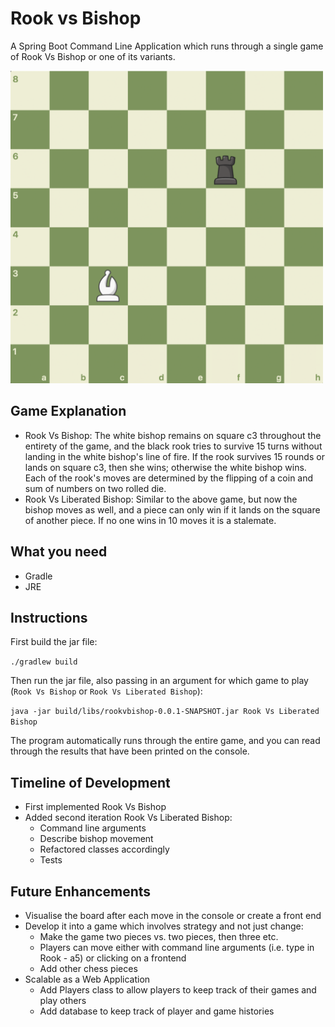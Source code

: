 # Rook vs Bishop

A Spring Boot Command Line Application which runs through a single game of Rook Vs Bishop or one of its variants.


<img src="src/main/resources/board-image.png" width="500" height="500" />

## Game Explanation

- Rook Vs Bishop: The white bishop remains on square c3 throughout the entirety of the game, and the black rook tries to
  survive 15 turns without landing in the white bishop's line of fire. If the rook survives 15 rounds or lands on square
  c3, then she wins; otherwise the white bishop wins. Each of the rook's moves are determined by the flipping of a coin
  and sum of numbers on two rolled die.
- Rook Vs Liberated Bishop: Similar to the above game, but now the bishop moves as well, and a piece can only win if it
  lands on the square of another piece. If no one wins in 10 moves it is a stalemate.

## What you need

- Gradle
- JRE

## Instructions

First build the jar file:

`./gradlew build`

Then run the jar file, also passing in an argument for which game to play (`Rook Vs Bishop` or `Rook Vs Liberated Bishop`):

`java -jar build/libs/rookvbishop-0.0.1-SNAPSHOT.jar Rook Vs Liberated Bishop`

The program automatically runs through the entire game, and you can read through the results that have been printed on
the console.

## Timeline of Development

- First implemented Rook Vs Bishop
- Added second iteration Rook Vs Liberated Bishop:
  - Command line arguments
  - Describe bishop movement
  - Refactored classes accordingly
  - Tests

## Future Enhancements

- Visualise the board after each move in the console or create a front end
- Develop it into a game which involves strategy and not just change:
  - Make the game two pieces vs. two pieces, then three etc.
  - Players can move either with command line arguments (i.e. type in Rook - a5) or clicking on a frontend
  - Add other chess pieces
- Scalable as a Web Application
  - Add Players class to allow players to keep track of their games and play others
  - Add database to keep track of player and game histories